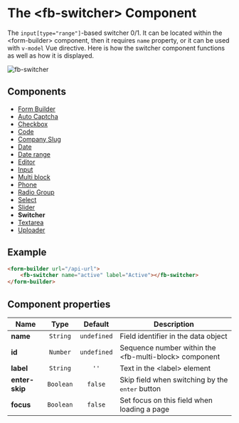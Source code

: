 # The  &lt;fb-switcher&gt; Component

The `input[type="range"]`-based switcher 0/1. It can be located within the &lt;form-builder&gt; component, then it requires `name` property, or it can be used with `v-model` Vue directive. Here is how the switcher component functions as well as how it is displayed.

![fb-switcher](https://static.awema.pl/docs/fb-switcher.gif)

## Components
* [Form Builder](./form-builder.md)
* [Auto Captcha](./fb-auto-captcha.md)
* [Checkbox](./fb-checkbox.md)
* [Code](./fb-code.md)
* [Company Slug](./fb-company-slug.md)
* [Date](./fb-date.md)
* [Date range](./fb-date-range.md)
* [Editor](./fb-editor.md)
* [Input](./fb-input.md)
* [Multi block](./fb-multi-block.md)
* [Phone](./fb-phone.md)
* [Radio Group](./fb-radio-group.md)
* [Seleсt](./fb-select.md)
* [Slider](./fb-slider.md)
* **Switcher**
* [Textarea](./fb-textarea.md)
* [Uploader](./fb-uploader.md)

## Example

```html
<form-builder url="/api-url">
    <fb-switcher name="active" label="Active"></fb-switcher>
</form-builder>
```

<form-builder url="/api-url">
    <fb-switcher name="active" label="Active"></fb-switcher>
</form-builder>


## Component properties

| Name                | Type               | Default             | Description                                       |
|---------------------|:------------------:|:-------------------:|---------------------------------------------------|
| **name**            | `String`           | `undefined`         | Field identifier in the data object               |
| **id**              | `Number`           | `undefined`         | Sequence number within the &lt;fb-multi-block&gt; component    |
| **label**           | `String`           | `''`                | Text in the &lt;label&gt; element                 |
| **enter-skip**      | `Boolean`          | `false`             | Skip field when switching by the <kbd>enter</kbd> button |
| **focus**           | `Boolean`          | `false`             | Set focus on this field when loading a page       |
